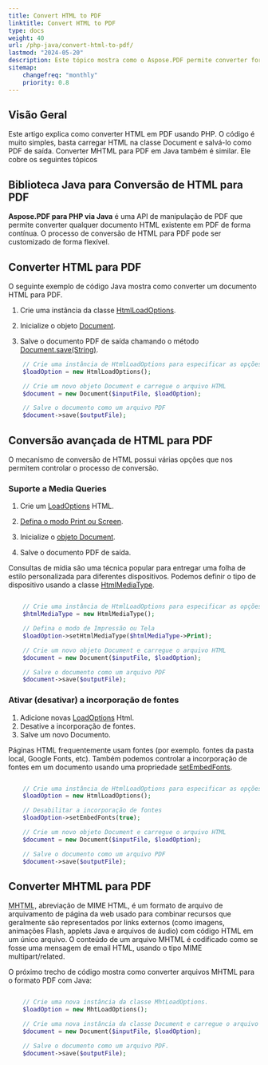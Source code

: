 ```yaml
---
title: Convert HTML to PDF
linktitle: Convert HTML to PDF
type: docs
weight: 40
url: /php-java/convert-html-to-pdf/
lastmod: "2024-05-20"
description: Este tópico mostra como o Aspose.PDF permite converter formatos HTML e MHTML para arquivo PDF.
sitemap:
    changefreq: "monthly"
    priority: 0.8
---
```


## Visão Geral

Este artigo explica como converter HTML em PDF usando PHP. O código é muito simples, basta carregar HTML na classe Document e salvá-lo como PDF de saída. Converter MHTML para PDF em Java também é similar. Ele cobre os seguintes tópicos

## Biblioteca Java para Conversão de HTML para PDF

**Aspose.PDF para PHP via Java** é uma API de manipulação de PDF que permite converter qualquer documento HTML existente em PDF de forma contínua.
O processo de conversão de HTML para PDF pode ser customizado de forma flexível.

## Converter HTML para PDF

O seguinte exemplo de código Java mostra como converter um documento HTML para PDF.

1. Crie uma instância da classe [HtmlLoadOptions](https://reference.aspose.com/pdf/java/com.aspose.pdf/HtmlLoadOptions).

1. Inicialize o objeto [Document](https://reference.aspose.com/pdf/java/com.aspose.pdf/document/).
1. Salve o documento PDF de saída chamando o método [Document.save(String)](https://reference.aspose.com/pdf/java/com.aspose.pdf/document/#save-java.lang.String-).

```php
    // Crie uma instância de HtmlLoadOptions para especificar as opções de carregamento para o arquivo HTML
    $loadOption = new HtmlLoadOptions();

    // Crie um novo objeto Document e carregue o arquivo HTML
    $document = new Document($inputFile, $loadOption);

    // Salve o documento como um arquivo PDF
    $document->save($outputFile);
```

## Conversão avançada de HTML para PDF

O mecanismo de conversão de HTML possui várias opções que nos permitem controlar o processo de conversão.

### Suporte a Media Queries

1. Crie um [LoadOptions](https://reference.aspose.com/pdf/java/com.aspose.pdf/HtmlLoadOptions) HTML.
1. [Defina o modo Print ou Screen](https://reference.aspose.com/pdf/java/com.aspose.pdf/htmlloadoptions/#setHtmlMediaType-int-).

1. Inicialize o [objeto Document](https://reference.aspose.com/page/java/com.aspose.page/document).
1. Salve o documento PDF de saída.

Consultas de mídia são uma técnica popular para entregar uma folha de estilo personalizada para diferentes dispositivos. Podemos definir o tipo de dispositivo usando a classe [HtmlMediaType](https://reference.aspose.com/pdf/java/com.aspose.pdf/HtmlMediaType).

```php

    // Crie uma instância de HtmlLoadOptions para especificar as opções de carregamento para o arquivo HTML
    $htmlMediaType = new HtmlMediaType();

    // Defina o modo de Impressão ou Tela
    $loadOption->setHtmlMediaType($htmlMediaType->Print);

    // Crie um novo objeto Document e carregue o arquivo HTML
    $document = new Document($inputFile, $loadOption);

    // Salve o documento como um arquivo PDF
    $document->save($outputFile);
```

### Ativar (desativar) a incorporação de fontes

1. Adicione novas [LoadOptions](https://reference.aspose.com/pdf/java/com.aspose.pdf/HtmlLoadOptions) Html.
1. Desative a incorporação de fontes.
1. Salve um novo Documento.

Páginas HTML frequentemente usam fontes (por exemplo.
 fontes da pasta local, Google Fonts, etc). Também podemos controlar a incorporação de fontes em um documento usando uma propriedade [setEmbedFonts](https://reference.aspose.com/pdf/java/com.aspose.pdf/htmlloadoptions/#setEmbedFonts-boolean-).

```php

    // Crie uma instância de HtmlLoadOptions para especificar as opções de carregamento para o arquivo HTML
    $loadOption = new HtmlLoadOptions();

    // Desabilitar a incorporação de fontes
    $loadOption->setEmbedFonts(true);

    // Crie um novo objeto Document e carregue o arquivo HTML
    $document = new Document($inputFile, $loadOption);

    // Salve o documento como um arquivo PDF
    $document->save($outputFile);
```

## Converter MHTML para PDF

<abbr title="Encapsulamento MIME de documentos HTML agregados">MHTML</abbr>, abreviação de MIME HTML, é um formato de arquivo de arquivamento de página da web usado para combinar recursos que geralmente são representados por links externos (como imagens, animações Flash, applets Java e arquivos de áudio) com código HTML em um único arquivo. O conteúdo de um arquivo MHTML é codificado como se fosse uma mensagem de email HTML, usando o tipo MIME multipart/related.

O próximo trecho de código mostra como converter arquivos MHTML para o formato PDF com Java:

```php

    // Crie uma nova instância da classe MhtLoadOptions.
    $loadOption = new MhtLoadOptions();

    // Crie uma nova instância da classe Document e carregue o arquivo MHTML.
    $document = new Document($inputFile, $loadOption);

    // Salve o documento como um arquivo PDF.
    $document->save($outputFile);
```